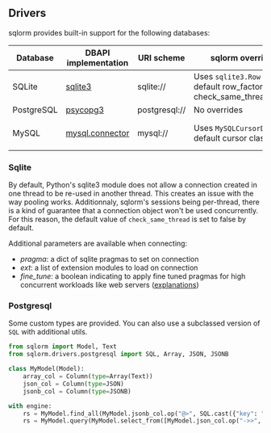 ## Drivers

sqlorm provides built-in support for the following databases:

| Database | DBAPI implementation | URI scheme | sqlorm overrides | Required package |
| --- | --- | --- | --- | --- |
| SQLite | [sqlite3](https://docs.python.org/3/library/sqlite3.html) | sqlite:// | Uses `sqlite3.Row` as the default row_factory and check_same_thread=False | |
| PostgreSQL | [psycopg3](https://www.psycopg.org/psycopg3/docs/index.html) | postgresql:// | No overrides | psycopg\[binary\] |
| MySQL | [mysql.connector](https://dev.mysql.com/doc/connector-python/en/connector-python-introduction.html) | mysql:// | Uses `MySQLCursorDict` as default cursor class | mysql-connector-python |

### Sqlite

By default, Python's sqlite3 module does not allow a connection created in one thread to be re-used in another thread.
This creates an issue with the way pooling works. Additionnaly, sqlorm's sessions being per-thread, there is a kind of guarantee that a connection object won't be used concurrently.
For this reason, the default value of `check_same_thread` is set to false by default.

Additional parameters are available when connecting:

 - *pragma*: a dict of sqlite pragmas to set on connection
 - *ext*: a list of extension modules to load on connection
 - *fine_tune*: a boolean indicating to apply fine tuned pragmas for high concurrent workloads like web servers ([explanations](https://fractaledmind.github.io/2023/09/07/enhancing-rails-sqlite-fine-tuning/))

### Postgresql

Some custom types are provided. You can also use a subclassed version of `SQL` with additional utils.

```python
from sqlorm import Model, Text
from sqlorm.drivers.postgresql import SQL, Array, JSON, JSONB

class MyModel(Model):
    array_col = Column(type=Array(Text))
    json_col = Column(type=JSON)
    jsonb_col = Column(type=JSONB)

with engine:
    rs = MyModel.find_all(MyModel.jsonb_col.op("@>", SQL.cast({"key": "value"}, JSONB))) # SELECT * FROM MyModel WHERE json_col @> ('{"key": "value"}'::jsonb)
    rs = MyModel.query(MyModel.select_from([MyModel.json_col.op("->>", "property")])) # SELECT json_col->>property FROM MyModel
```